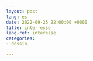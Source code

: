 ```yaml
---
layout: post
lang: es
date: 2022-09-25 22:00:00 +0000
title: inter-esse
lang-ref: interesse
categories:
- dessin

---
```

